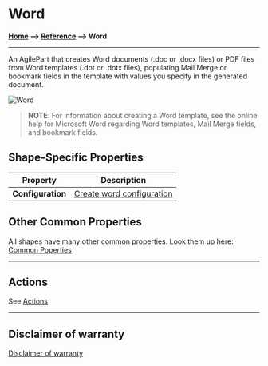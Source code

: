 # Word

**[Home](/) --> [Reference](/ref) --> Word**

---

An AgilePart that creates Word documents (.doc or .docx files) or PDF files from Word templates (.dot or .dotx files), populating Mail Merge or bookmark fields in the template with values you specify in the generated document.

![Word](media/Word.png)

> **NOTE**: For information about creating a Word template, see the online help for Microsoft Word regarding Word templates, Mail Merge fields, and bookmark fields.

<!--
Please refer to the AgilePoint documentation to know about this shape (<http://documentation.agilepoint.com/SupportPortal/DOCS/ProductDocumentation/05.02.0100/DocumentationLibrary/maps/index.html#agileshapeWord.html>)
-->
## Shape-Specific Properties

| Property | Description |
| -------- | ----------- |
| **Configuration** | [Create word configuration](common/WordConfigurationProperty.md) |

## Other Common Properties

All shapes have many other common properties. Look them up here: [Common Poperties](common/README.md)

---

## Actions

See [Actions](common/Actions.md)

---

## Disclaimer of warranty

[Disclaimer of warranty](../guides/common/DisclaimerOfWarranty.md)